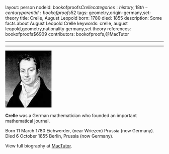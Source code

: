 layout: person
nodeid: bookofproofs$Crelle
categories: history,18th-century
parentid: bookofproofs$52
tags: geometry,origin-germany,set-theory
title: Crelle, August Leopold
born: 1780
died: 1855
description: Some facts about August Leopold Crelle
keywords: crelle, august leopold,geometry,nationality germany,set theory
references: bookofproofs$6909
contributors: bookofproofs,@MacTutor

---


---

![Crelle.jpg](https://github.com/bookofproofs/bookofproofs.github.io/blob/main/_sources/_assets/images/portraits/Crelle.jpg?raw=true)

**Crelle** was a German mathematician who founded an important mathematical journal.

Born 11 March 1780 Eichwerder, (near Wriezen) Prussia (now Germany). Died 6 October 1855 Berlin, Prussia (now Germany).


View full biography at [MacTutor](https://mathshistory.st-andrews.ac.uk/Biographies/Crelle/).